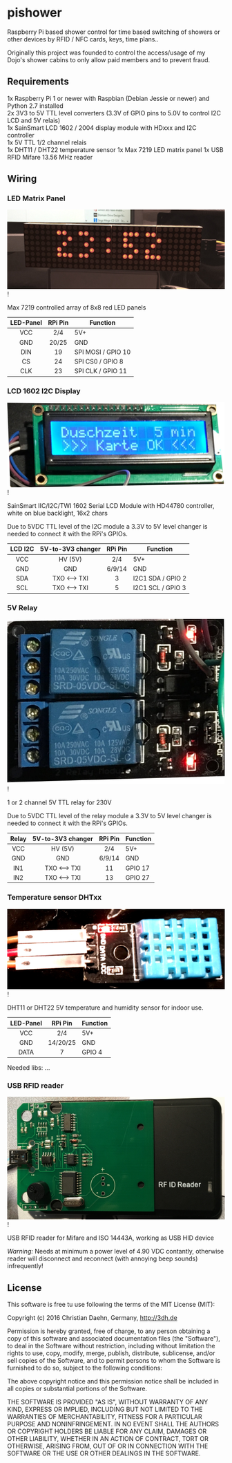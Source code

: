 # pishower

Raspberry Pi based shower control for time based switching of showers or other devices by RFID / NFC cards, keys, time plans..

Originally this project was founded to control the access/usage of my Dojo's shower cabins to only allow paid members and to prevent fraud.

## Requirements

1x Raspberry Pi 1 or newer with Raspbian (Debian Jessie or newer) and Python 2.7 installed  
2x 3V3 to 5V TTL level converters (3.3V of GPIO pins to 5.0V to control I2C LCD and 5V relais)  
1x SainSmart LCD 1602 / 2004 display module with HDxxx and I2C controller  
1x 5V TTL 1/2 channel relais  
1x DHT11 / DHT22 temperature sensor
1x Max 7219 LED matrix panel
1x USB RFID Mifare 13.56 MHz reader

## Wiring

### LED Matrix Panel

![Max7219 8x8 LED](/doc/max7219_8x8_panel.jpg)!

Max 7219 controlled array of 8x8 red LED panels

| LED-Panel | RPi Pin | Function  |
|:---------:|:-------:|-----------|
|VCC        | 2/4     | 5V+       | 
|GND        | 20/25   | GND       |
|DIN        | 19      | SPI MOSI / GPIO 10 |
|CS         | 24      | SPI CS0 / GPIO 8 |
|CLK        | 23      | SPI CLK / GPIO 11 |

### LCD 1602 I2C Display

![LCD 1602 HD44780](/doc/lcd_hd44780_i2c.jpg)!

SainSmart IIC/I2C/TWI 1602 Serial LCD Module with HD44780 controller, white on blue backlight, 16x2 chars

Due to 5VDC TTL level of the I2C module a 3.3V to 5V level changer is needed to connect it with the RPi's GPIOs.

| LCD I2C | 5V-to-3V3 changer | RPi Pin | Function |
|:-------:|:-----------------:|:-------:|----------|
|VCC      | HV (5V)           | 2/4     | 5V+      | 
|GND      | GND               | 6/9/14  | GND      |
|SDA      | TXO <--> TXI      | 3       | I2C1 SDA / GPIO 2 |
|SCL      | TXO <--> TXI      | 5       | I2C1 SCL / GPIO 3 |

### 5V Relay

![relay ttl](/doc/relay_5v_ttl.jpg)!

1 or 2 channel 5V TTL relay for 230V

Due to 5VDC TTL level of the relay module a 3.3V to 5V level changer is needed to connect it with the RPi's GPIOs.

| Relay | 5V-to-3V3 changer | RPi Pin | Function |
|:-----:|:-----------------:|:-------:|----------|
|VCC    | HV (5V)           | 2/4     | 5V+      | 
|GND    | GND               | 6/9/14  | GND      |
|IN1    | TXO <--> TXI      | 11      | GPIO 17  |
|IN2    | TXO <--> TXI      | 13      | GPIO 27  |

### Temperature sensor DHTxx

![dht11](/doc/dht11.jpg)!

DHT11 or DHT22 5V temperature and humidity sensor for indoor use.

| LED-Panel | RPi Pin  | Function  |
|:---------:|:--------:|-----------|
|VCC        | 2/4      | 5V+       | 
|GND        | 14/20/25 | GND       |
|DATA       | 7        | GPIO 4    |

Needed libs: ...

### USB RFID reader

![usb rfid reader](/doc/rfid_hid_usb_reader.jpg)!

USB RFID reader for Mifare and ISO 14443A, working as USB HID device

*Warning:* Needs at minimum a power level of 4.90 VDC contantly, otherwise reader will disconnect and reconnect (with annoying beep sounds) infrequently!

## License

This software is free tu use following the terms of the MIT License (MIT):

Copyright (c) 2016 Christian Daehn, Germany, http://3dh.de

Permission is hereby granted, free of charge, to any person obtaining a copy of this software and associated documentation files (the "Software"), to deal in the Software without restriction, including without limitation the rights to use, copy, modify, merge, publish, distribute, sublicense, and/or sell copies of the Software, and to permit persons to whom the Software is furnished to do so, subject to the following conditions:

The above copyright notice and this permission notice shall be included in all copies or substantial portions of the Software.

THE SOFTWARE IS PROVIDED "AS IS", WITHOUT WARRANTY OF ANY KIND, EXPRESS OR IMPLIED, INCLUDING BUT NOT LIMITED TO THE WARRANTIES OF MERCHANTABILITY, FITNESS FOR A PARTICULAR PURPOSE AND NONINFRINGEMENT. IN NO EVENT SHALL THE AUTHORS OR COPYRIGHT HOLDERS BE LIABLE FOR ANY CLAIM, DAMAGES OR OTHER LIABILITY, WHETHER IN AN ACTION OF CONTRACT, TORT OR OTHERWISE, ARISING FROM, OUT OF OR IN CONNECTION WITH THE SOFTWARE OR THE USE OR OTHER DEALINGS IN THE SOFTWARE.
